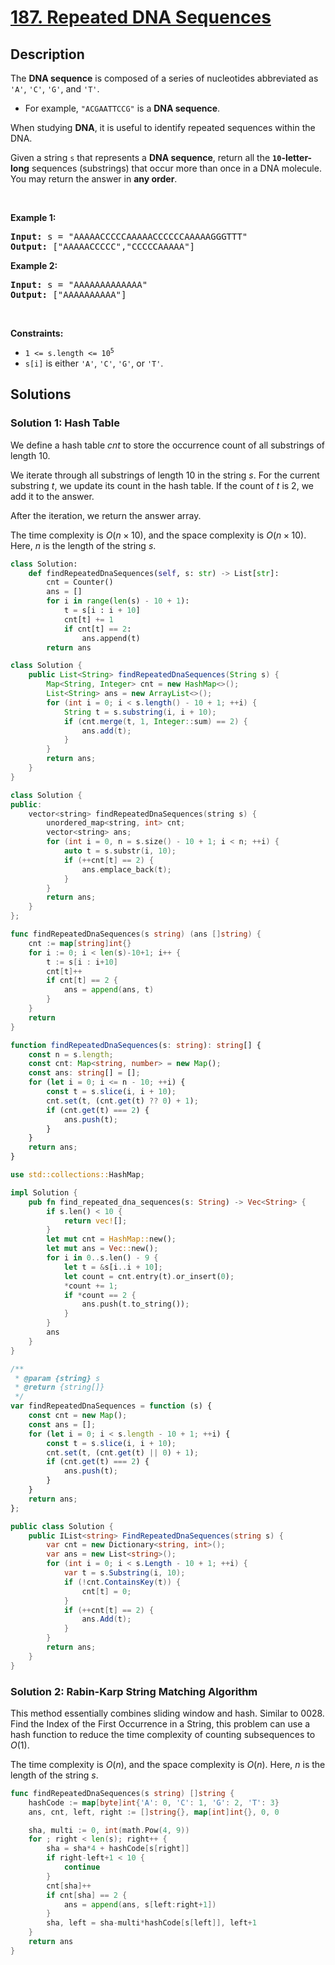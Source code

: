# [187. Repeated DNA Sequences](https://leetcode.com/problems/repeated-dna-sequences)


## Description

<p>The <strong>DNA sequence</strong> is composed of a series of nucleotides abbreviated as <code>&#39;A&#39;</code>, <code>&#39;C&#39;</code>, <code>&#39;G&#39;</code>, and <code>&#39;T&#39;</code>.</p>

<ul>
	<li>For example, <code>&quot;ACGAATTCCG&quot;</code> is a <strong>DNA sequence</strong>.</li>
</ul>

<p>When studying <strong>DNA</strong>, it is useful to identify repeated sequences within the DNA.</p>

<p>Given a string <code>s</code> that represents a <strong>DNA sequence</strong>, return all the <strong><code>10</code>-letter-long</strong> sequences (substrings) that occur more than once in a DNA molecule. You may return the answer in <strong>any order</strong>.</p>

<p>&nbsp;</p>
<p><strong class="example">Example 1:</strong></p>
<pre><strong>Input:</strong> s = "AAAAACCCCCAAAAACCCCCCAAAAAGGGTTT"
<strong>Output:</strong> ["AAAAACCCCC","CCCCCAAAAA"]
</pre><p><strong class="example">Example 2:</strong></p>
<pre><strong>Input:</strong> s = "AAAAAAAAAAAAA"
<strong>Output:</strong> ["AAAAAAAAAA"]
</pre>
<p>&nbsp;</p>
<p><strong>Constraints:</strong></p>

<ul>
	<li><code>1 &lt;= s.length &lt;= 10<sup>5</sup></code></li>
	<li><code>s[i]</code> is either <code>&#39;A&#39;</code>, <code>&#39;C&#39;</code>, <code>&#39;G&#39;</code>, or <code>&#39;T&#39;</code>.</li>
</ul>

## Solutions

### Solution 1: Hash Table

We define a hash table $cnt$ to store the occurrence count of all substrings of length $10$.

We iterate through all substrings of length $10$ in the string $s$. For the current substring $t$, we update its count in the hash table. If the count of $t$ is $2$, we add it to the answer.

After the iteration, we return the answer array.

The time complexity is $O(n \times 10)$, and the space complexity is $O(n \times 10)$. Here, $n$ is the length of the string $s$.

<!-- tabs:start -->

```python
class Solution:
    def findRepeatedDnaSequences(self, s: str) -> List[str]:
        cnt = Counter()
        ans = []
        for i in range(len(s) - 10 + 1):
            t = s[i : i + 10]
            cnt[t] += 1
            if cnt[t] == 2:
                ans.append(t)
        return ans
```

```java
class Solution {
    public List<String> findRepeatedDnaSequences(String s) {
        Map<String, Integer> cnt = new HashMap<>();
        List<String> ans = new ArrayList<>();
        for (int i = 0; i < s.length() - 10 + 1; ++i) {
            String t = s.substring(i, i + 10);
            if (cnt.merge(t, 1, Integer::sum) == 2) {
                ans.add(t);
            }
        }
        return ans;
    }
}
```

```cpp
class Solution {
public:
    vector<string> findRepeatedDnaSequences(string s) {
        unordered_map<string, int> cnt;
        vector<string> ans;
        for (int i = 0, n = s.size() - 10 + 1; i < n; ++i) {
            auto t = s.substr(i, 10);
            if (++cnt[t] == 2) {
                ans.emplace_back(t);
            }
        }
        return ans;
    }
};
```

```go
func findRepeatedDnaSequences(s string) (ans []string) {
	cnt := map[string]int{}
	for i := 0; i < len(s)-10+1; i++ {
		t := s[i : i+10]
		cnt[t]++
		if cnt[t] == 2 {
			ans = append(ans, t)
		}
	}
	return
}
```

```ts
function findRepeatedDnaSequences(s: string): string[] {
    const n = s.length;
    const cnt: Map<string, number> = new Map();
    const ans: string[] = [];
    for (let i = 0; i <= n - 10; ++i) {
        const t = s.slice(i, i + 10);
        cnt.set(t, (cnt.get(t) ?? 0) + 1);
        if (cnt.get(t) === 2) {
            ans.push(t);
        }
    }
    return ans;
}
```

```rust
use std::collections::HashMap;

impl Solution {
    pub fn find_repeated_dna_sequences(s: String) -> Vec<String> {
        if s.len() < 10 {
            return vec![];
        }
        let mut cnt = HashMap::new();
        let mut ans = Vec::new();
        for i in 0..s.len() - 9 {
            let t = &s[i..i + 10];
            let count = cnt.entry(t).or_insert(0);
            *count += 1;
            if *count == 2 {
                ans.push(t.to_string());
            }
        }
        ans
    }
}
```

```js
/**
 * @param {string} s
 * @return {string[]}
 */
var findRepeatedDnaSequences = function (s) {
    const cnt = new Map();
    const ans = [];
    for (let i = 0; i < s.length - 10 + 1; ++i) {
        const t = s.slice(i, i + 10);
        cnt.set(t, (cnt.get(t) || 0) + 1);
        if (cnt.get(t) === 2) {
            ans.push(t);
        }
    }
    return ans;
};
```

```cs
public class Solution {
    public IList<string> FindRepeatedDnaSequences(string s) {
        var cnt = new Dictionary<string, int>();
        var ans = new List<string>();
        for (int i = 0; i < s.Length - 10 + 1; ++i) {
            var t = s.Substring(i, 10);
            if (!cnt.ContainsKey(t)) {
                cnt[t] = 0;
            }
            if (++cnt[t] == 2) {
                ans.Add(t);
            }
        }
        return ans;
    }
}
```

<!-- tabs:end -->

### Solution 2: Rabin-Karp String Matching Algorithm

This method essentially combines sliding window and hash. Similar to 0028. Find the Index of the First Occurrence in a String, this problem can use a hash function to reduce the time complexity of counting subsequences to $O(1)$.

The time complexity is $O(n)$, and the space complexity is $O(n)$. Here, $n$ is the length of the string $s$.

<!-- tabs:start -->

```go
func findRepeatedDnaSequences(s string) []string {
	hashCode := map[byte]int{'A': 0, 'C': 1, 'G': 2, 'T': 3}
	ans, cnt, left, right := []string{}, map[int]int{}, 0, 0

	sha, multi := 0, int(math.Pow(4, 9))
	for ; right < len(s); right++ {
		sha = sha*4 + hashCode[s[right]]
		if right-left+1 < 10 {
			continue
		}
		cnt[sha]++
		if cnt[sha] == 2 {
			ans = append(ans, s[left:right+1])
		}
		sha, left = sha-multi*hashCode[s[left]], left+1
	}
	return ans
}
```

<!-- tabs:end -->

<!-- end -->
